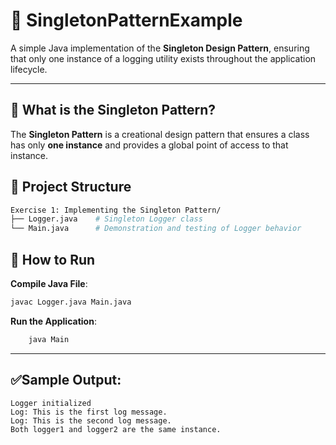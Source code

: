 # 🧩 SingletonPatternExample

A simple Java implementation of the **Singleton Design Pattern**, ensuring that only one instance of a logging utility exists throughout the application lifecycle.

---

## 📌 What is the Singleton Pattern?

The **Singleton Pattern** is a creational design pattern that ensures a class has only **one instance** and provides a global point of access to that instance.



## 📂 Project Structure

```bash
Exercise 1: Implementing the Singleton Pattern/
├── Logger.java    # Singleton Logger class
└── Main.java      # Demonstration and testing of Logger behavior
```

## 🚀 How to Run

**Compile Java File**:
   ```bash
   javac Logger.java Main.java
   ```

**Run the Application**:
```bash
    java Main
```
---


## ✅Sample Output:
```
Logger initialized
Log: This is the first log message.
Log: This is the second log message.
Both logger1 and logger2 are the same instance.
```